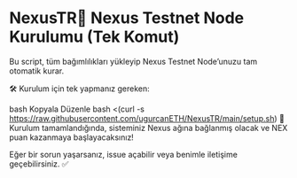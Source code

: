 # NexusTR📌 Nexus Testnet Node Kurulumu (Tek Komut)
Bu script, tüm bağımlılıkları yükleyip Nexus Testnet Node’unuzu tam otomatik kurar.

🛠 Kurulum için tek yapmanız gereken:

bash
Kopyala
Düzenle
bash <(curl -s https://raw.githubusercontent.com/ugurcanETH/NexusTR/main/setup.sh)
🚀 Kurulum tamamlandığında, sisteminiz Nexus ağına bağlanmış olacak ve NEX puan kazanmaya başlayacaksınız!

Eğer bir sorun yaşarsanız, issue açabilir veya benimle iletişime geçebilirsiniz. ✅

